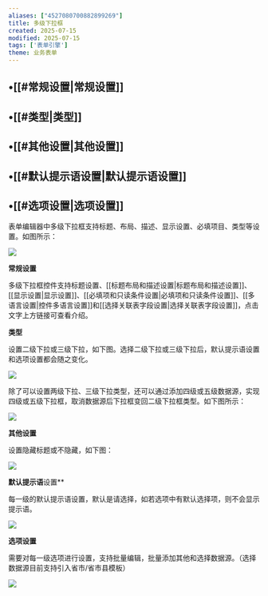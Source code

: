 ```yaml
---
aliases: ["4527080700882899269"]
title: 多级下拉框
created: 2025-07-15
modified: 2025-07-15
tags: ['表单引擎']
theme: 业务表单
---
```


## •[[#常规设置|常规设置]]

## •[[#类型|类型]]

## •[[#其他设置|其他设置]]

## •[[#默认提示语设置|默认提示语设置]]

## •[[#选项设置|选项设置]]

表单编辑器中多级下拉框支持标题、布局、描述、显示设置、必填项目、类型等设置。如图所示：

![](ff84ee0d358fe80a6c6ebe85741365db.jpg)

**常规设置**

多级下拉框控件支持标题设置、[[标题布局和描述设置|标题布局和描述设置]]、[[显示设置|显示设置]]、[[必填项和只读条件设置|必填项和只读条件设置]]、[[多语言设置|控件多语言设置]]和[[选择关联表字段设置|选择关联表字段设置]]，点击文字上方链接可查看介绍。

**类型**

设置二级下拉或三级下拉，如下图。选择二级下拉或三级下拉后，默认提示语设置和选项设置都会随之变化。

![](2222a9459f93ef8a303f736d633a2047.jpg)

除了可以设置两级下拉、三级下拉类型，还可以通过添加四级或五级数据源，实现四级或五级下拉框，取消数据源后下拉框变回二级下拉框类型。如下图所示：

![](1219eed9c610620502aa2b91d7e580d8.jpg)

**其他设置**

设置隐藏标题或不隐藏，如下图：

![](aae03e1c87e6449297a1ce25f8c1672f.jpg)

**默认提示语**设置**

每一级的默认提示语设置，默认是请选择，如若选项中有默认选择项，则不会显示提示语。

![](1ce52fe2c69297eaf87ceb8c5dee9e60.jpg)

**选项设置**

需要对每一级选项进行设置，支持批量编辑，批量添加其他和选择数据源。（选择数据源目前支持引入省市/省市县模板）

![](670326e981ca39626191241c9663345f.jpg)